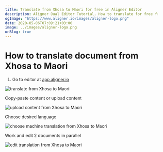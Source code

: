 ```yaml
---
title: Translate from Xhosa to Maori for free in Aligner Editor
description: Aligner Dual Editor Tutorial. How to translate for free from Xhosa to Maori. Aligner is multilingual document management platform. 
ogImage: "https://www.aligner.io/images/aligner-logo.png"
date: 2020-05-06T07:09:21+03:00
image: ../images/aligner-logo.png
onBlog: true
---
```


# How to translate document from Xhosa to Maori

1. Go to editor at [app.aligner.io](https://app.aligner.io "Aligner App web page")

![translate from Xhosa to Maori](../aligner-blank-editor.png "translate from Xhosa to Maori")

Copy-paste content or upload content

![upload content from Xhosa to Maori](../aligner-uploaded-document.png "upload content from Xhosa to Maori")

Choose desired language

![choose machine translation from Xhosa to Maori](../aligner-language-dropdown.png "choose machine translation from Xhosa to Maori")

Work and edit 2 documents in parallel

![edit translation from Xhosa to Maori](../aligner-double-sitded-editor.png "edit translation from Xhosa to Maori")

